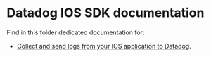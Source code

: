 # Datadog IOS SDK documentation

Find in this folder dedicated documentation for:

* [Collect and send logs from your IOS application to Datadog](/log_collection.md).
